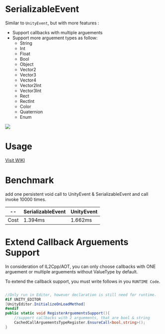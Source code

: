 # SerializableEvent

Similar to `UnityEvent`, but with more features :

- Support callbacks with multiple arguements 
- Support more arguement types as follow:
    - String
    - Int
    - Float
    - Bool
    - Object
    - Vector2
    - Vector3
    - Vector4
    - Vector2Int
    - Vector3Int
    - Rect
    - RectInt
    - Color
    - Quaternion
    - Enum
    
![](https://raw.githubusercontent.com/wiki/wlgys8/SerializableEvent/.images/img2.jpeg)

# Usage

[Visit WIKI](https://github.com/wlgys8/SerializableEvent/wiki)

# Benchmark

add one persistent void call to UnityEvent & SerializableEvent and call invoke 10000 times.



 -- |SerializableEvent|UnityEvent
---|---|---
Cost|1.394ms|1.662ms


# Extend Callback Arguements Support
In consideration of IL2Cpp/AOT, you can only choose callbacks with ONE arguement or multiple arguements without ValueType by default.

To extend the callback support, you must write follows in you `RUNTIME Code`.


```csharp

//Only run in Editor, however declaration is still need for runtime.
#if UNITY_EDITOR 
[UnityEditor.InitializeOnLoadMethod] 
#endif
public static void RegisterArguementsSupport(){
    //support callbacks with 2 arguements, that are bool & string
    CachedCallArguementsTypeRegister.EnsureCall<bool,string>();
}

```

